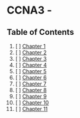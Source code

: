 # CCNA3 -
## Table of Contents
1. [ ] [Chapter 1](./ch1.md)
2. [ ] [Chapter 2](./ch2.md)
3. [ ] [Chapter 3](./ch3.md)
4. [ ] [Chapter 4](./ch4.md)
5. [ ] [Chapter 5](./ch5.md)
6. [ ] [Chapter 6](./ch6.md)
7. [ ] [Chapter 7](./ch7.md)
8. [ ] [Chapter 8](./ch8.md)
9. [ ] [Chapter 9](./ch9.md)
10. [ ] [Chapter 10](./ch10.md)
11. [ ] [Chapter 11](./ch11.md)
